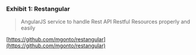 ### Exhibit 1: Restangular

> AngularJS service to handle Rest API Restful Resources properly and easily

<!-- .element class="attribution" -->
[https://github.com/mgonto/restangular](https://github.com/mgonto/restangular)
